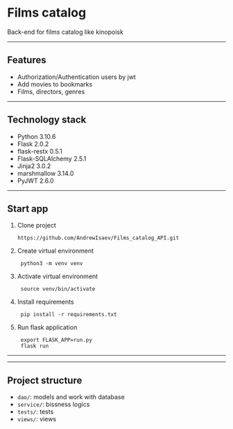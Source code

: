 # Films catalog
Back-end for films catalog like kinopoisk
***
## Features
- Authorization/Authentication users by jwt
- Add movies to bookmarks
- Films, directors, genres

***
## Technology stack
- Python 3.10.6
- Flask 2.0.2
- flask-restx 0.5.1
- Flask-SQLAlchemy 2.5.1
- Jinja2 3.0.2
- marshmallow 3.14.0
- PyJWT 2.6.0

***
## Start app
1. Clone project
   ```
   https://github.com/AndrewIsaev/Films_catalog_API.git
2. Create virtual environment
   ```
    python3 -m venv venv
3. Activate virtual environment
   ```
    source venv/bin/activate
4. Install requirements
   ```
    pip install -r requirements.txt
5. Run flask application
   ```
    export FLASK_APP=run.py
    flask run
***
***
## Project structure
- `dao/`: models and work with database
- `service/`: bissness logics
- `tests/`: tests
- `views/`: views
